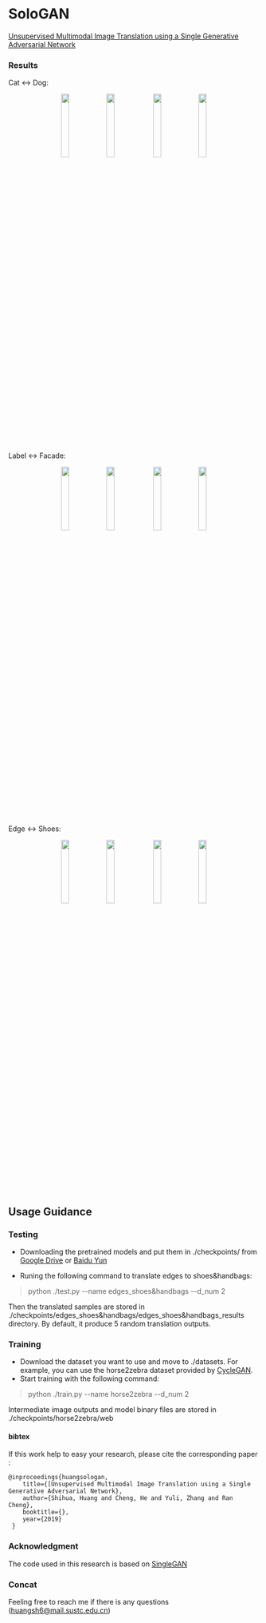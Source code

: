 # SoloGAN
[Unsupervised Multimodal Image Translation using a Single Generative Adversarial Network](https://arxiv.org/pdf/1901.03353.pdf)

### Results

Cat ↔ Dog:
<p align="center">
<img src='images/cat.jpg'  width='18%' /><img src='images/cat2dog.gif'   width='18%' />
<img src='images/dog.jpg'  width='18%'/><img src='images/dog2cat.gif'   width='18%'/>
</p>
Label ↔ Facade:
<p align="center">
<img src='images/label.jpg'  width='18%' /><img src='images/label2facade.gif'   width='18%' />
<img src='images/facade.jpg'  width='18%'/><img src='images/facade2label.gif'   width='18%'/>
</p>
Edge ↔ Shoes:
<p align="center">
<img src='images/edge.jpg'  width='18%' /><img src='images/edge2shoe.gif'   width='18%' />
<img src='images/shoe.jpg'  width='18%'/><img src='images/shoe2edge.gif'   width='18%'/>
</p>

## Usage Guidance
### Testing

* Downloading the pretrained models and put them in ./checkpoints/ from
[Google Drive](https://drive.google.com/drive/u/1/folders/1ipVSrr-0dAJKqHbqFw7Y8sqfF3GXq5XN) or
[Baidu Yun](https://pan.baidu.com/s/1r-urWNe0K7C71Z8DbrOepw)

* Runing the following command to translate edges to shoes&handbags:
> python ./test.py --name edges_shoes&handbags --d_num 2

Then the translated samples are stored in ./checkpoints/edges_shoes&handbags/edges_shoes&handbags_results directory.
By default, it produce 5 random translation outputs.

### Training

* Download the dataset you want to use and move to ./datasets. For example, you can use the horse2zebra dataset provided by [CycleGAN][1].
* Start training with the following command:
> python ./train.py --name horse2zebra --d_num 2

Intermediate image outputs and model binary files are stored in ./checkpoints/horse2zebra/web

#### bibtex
If this work help to easy your research, please cite the corresponding paper :
```
@inproceedings{huangsologan,
	title={[Unsupervised Multimodal Image Translation using a Single Generative Adversarial Network},
	author={Shihua, Huang and Cheng, He and Yuli, Zhang and Ran Cheng},
	booktitle={},
	year={2019}
 }
 ```

### Acknowledgment

The code used in this research is based on [SingleGAN](https://github.com/Xiaoming-Yu/SingleGAN)

### Concat

Feeling free to reach me if there is any questions (huangsh6@mail.sustc.edu.cn)


[1]: https://github.com/junyanz/pytorch-CycleGAN-and-pix2pix "CycleGAN"
